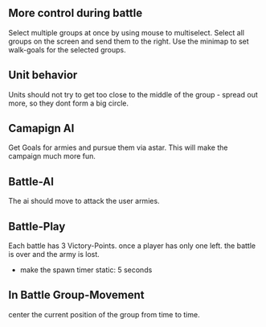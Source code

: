 ## More control during battle
Select multiple groups at once by using mouse
to multiselect.
Select all groups on the screen and send them 
to the right.
Use the minimap to set walk-goals for the selected
groups.

## Unit behavior
Units should not try to get too close to the middle 
of the group - spread out more, so they dont 
form a big circle.

## Camapign AI
Get Goals for armies and pursue them via astar.
This will make the campaign much more fun.

## Battle-AI
The ai should move to attack the user armies.

## Battle-Play
Each battle has 3 Victory-Points.
once a player has only one left.
the battle is over and the army is lost.
- make the spawn timer static: 5 seconds

## In Battle Group-Movement
center the current position of the group 
from time to time.